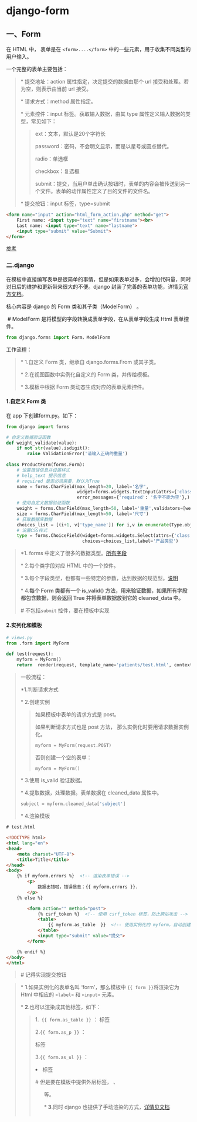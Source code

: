 # django-form

## 一、Form

  在 HTML 中， 表单是在 `<form>....</form>` 中的一些元素，用于收集不同类型的用户输入。

  一个完整的表单主要包括：

> \* 提交地址：action 属性指定，决定提交的数据由那个 url 接受和处理。若为空，则表示由当前 url 接受。
>
> \* 请求方式：method 属性指定。
>
> \* 元素控件：input 标签。获取输入数据，由其 type 属性定义输入数据的类型，常见如下：
>
> > ext：文本，默认是20个字符长
> >
> > password：密码，不会明文显示，而是以星号或圆点替代。
> >
> > radio：单选框
> >
> > checkbox：复选框
> >
> > submit：提交，当用户单击确认按钮时，表单的内容会被传送到另一个文件。表单的动作属性定义了目的文件的文件名。
>
> \* 提交按钮：input 标签，type=submit

```html
<form name="input" action="html_form_action.php" method="get">
    First name: <input type="text" name="firstname"><br>
    Last name: <input type="text" name="lastname">
    <input type="submit" value="Submit">
</form>
```

  [参考](http://www.runoob.com/html/html-forms.html)

<!-- more -->

### 二.django

 在模板中直接编写表单是很简单的事情，但是如果表单过多，会增加代码量，同时对日后的维护和更新带来很大的不便。django 封装了完善的表单功能，详情见[官方文档](https://docs.djangoproject.com/zh-hans/2.1/topics/forms/)。

 核心内容是 django 的 Form 类和其子类（ModelForm） 。

​	\# ModelForm 是将模型的字段转换成表单字段，在从表单字段生成 Html 表单控件。

```python
from django.forms import Form，ModelForm
```

工作流程： 

> \* 1.自定义 Form 类，继承自 django.forms.From 或其子类。
>
> \* 2.在视图函数中实例化自定义的 Form 类，并传给模板。
>
> \* 3.模板中根据 Form 类动态生成对应的表单元素控件。

#### 1.自定义 Form 类

  在 app 下创建form.py。如下：

```python
from django import forms

# 自定义数据验证函数
def weight_validate(value):
    if not str(value).isdigit():
        raise ValidationError('请输入正确的重量')
        
class ProductForm(forms.Form):
    # 设置错误信息并设置样式
    # help_text 提示信息
    # required 是否必须需要，默认为True
    name = forms.CharField(max_length=20, label='名字',
                           widget=forms.widgets.TextInput(attrs={'class': 'c1'}),
                           error_messages={'required': '名字不能为空'},)
    # 使用自定义数据验证函数
    weight = forms.CharField(max_length=50, label='重量',validators=[weight_validate])
    size = forms.CharField(max_length=50, label='尺寸')
    # 获取数据库数据
    choices_list = [(i+1, v['type_name']) for i,v in enumerate(Type.objects.values('type_name'))]
    # 设置CSS样式
    type = forms.ChoiceField(widget=forms.widgets.Select(attrs={'class': 'type','size':'4'}),
                             choices=choices_list,label='产品类型')
```

> \*1. forms 中定义了很多的数据类型。[所有字段](https://docs.djangoproject.com/zh-hans/2.1/ref/forms/fields/)
>
> \* 2.每个类字段对应 HTML 中的一个控件。
>
> \* 3.每个字段类型，也都有一些特定的参数，达到数据的规范型。[说明](https://docs.djangoproject.com/zh-hans/2.1/ref/forms/fields/)
>
> \* 4.**每个 Form 类都有一个 is_valid() 方法，用来验证数据，如果所有字段都包含数据，则会返回 True 并将表单数据放到它的 cleaned_data 中。**
>
> \# 不包括`submit` 控件，要在模板中实现



#### 2.实列化和模板

```python
# views.py
from .form import MyForm

def test(request):
    myform = MyForm()
    return  render(request, template_name='patients/test.html', context=locals())
```

> 一般流程：
>
> \*1.判断请求方式
>
> \* 2.创建实例
>
> > 如果模板中表单的请求方式是 post。
> >
> > 如果判断请求方式也是 post 方法， 那么实例化时要用请求数据实例化。
> >
> > ```python
> > myform = MyForm(request.POST)
> > ```
> >
> > 否则创建一个空的表单：
> >
> > ```python
> > myform = MyForm()
> > ```
>
> \* 3.使用 is_valid 验证数据。
>
> \* 4.提取数据，处理数据。表单数据在 cleaned_data 属性中。
>
> ```python
> subject = myform.cleaned_data['subject']
> ```
>
> \* 4.渲染模板



```html
# test.html

<!DOCTYPE html>
<html lang="en">
<head>
    <meta charset="UTF-8">
    <title>Title</title>
</head>
<body>
    {% if myform.errors %}  <!-- 渲染表单错误 -->
        <p>
            数据出错啦，错误信息：{{ myform.errors }}.
        </p>
    {% else %}

        <form action="" method="post">
            {% csrf_token %}  <!-- 使用 csrf_token 标签，防止跨站攻击 -->
            <table>
                {{ myform.as_table  }}  <!-- 使用实例化的 myform，自动创建表单控件  -->
            </table>
            <input type="submit" value="提交">
        </form>

    {% endif %}
</body>
</html>
```

> \# 记得实现提交按钮

> \* **1**.如果实例化的表单名叫 ‘form’，那么模板中 `{{ form }}`将渲染它为 Html 中相应的 `<label>` 和 `<input>` 元素。
>
> \* **2**.也可以渲染成其他标签，如下：
>
> > 1.` {{ form.as_table }}`  ：<tr> 标签
> >
> > 2.`{{ form.as_p }}` ：<p> 标签
> >
> > 3.`{{ form.as_ul }}` ： <li> 标签
> >
> > \# 但是要在模板中提供外层标签，<table> 、<ul> 等。
>
> \* **3**.同时 django 也提供了手动渲染的方式，[详情见文档](https://docs.djangoproject.com/zh-hans/2.1/topics/forms/)

